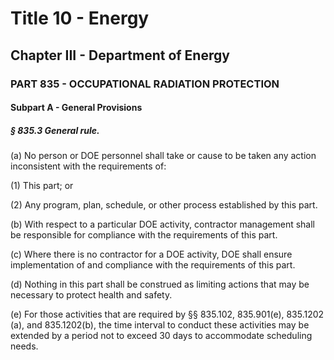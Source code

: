 
# Title 10 - Energy
## Chapter III - Department of Energy
### PART 835 - OCCUPATIONAL RADIATION PROTECTION
#### Subpart A - General Provisions
##### § 835.3 General rule.

(a) No person or DOE personnel shall take or cause to be taken any action inconsistent with the requirements of:

(1) This part; or

(2) Any program, plan, schedule, or other process established by this part.

(b) With respect to a particular DOE activity, contractor management shall be responsible for compliance with the requirements of this part.

(c) Where there is no contractor for a DOE activity, DOE shall ensure implementation of and compliance with the requirements of this part.

(d) Nothing in this part shall be construed as limiting actions that may be necessary to protect health and safety.

(e) For those activities that are required by §§ 835.102, 835.901(e), 835.1202 (a), and 835.1202(b), the time interval to conduct these activities may be extended by a period not to exceed 30 days to accommodate scheduling needs.
